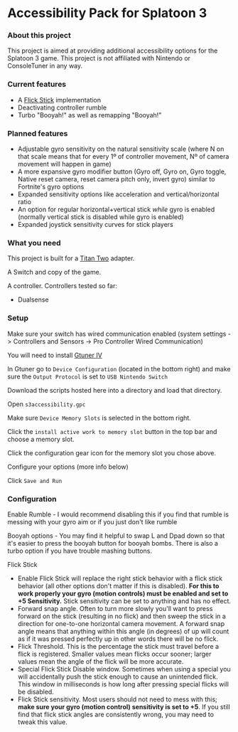 # Accessibility Pack for Splatoon 3

### About this project

This project is aimed at providing additional accessibility options for the Splatoon 3 game. This project is not affiliated with Nintendo or ConsoleTuner in any way.

### Current features

- A [Flick Stick](https://www.youtube.com/watch?v=C5L_Px3dFtE) implementation
- Deactivating controller rumble
- Turbo "Booyah!" as well as remapping "Booyah!"

### Planned features

- Adjustable gyro sensitivity on the natural sensitivity scale (where N on that scale means that for every 1º of controller movement, Nº of camera movement will happen in game)
- A more expansive gyro modifier button (Gyro off, Gyro on, Gyro toggle, Native reset camera, reset camera pitch only, invert gyro) similar to Fortnite's gyro options
- Expanded sensitivity options like acceleration and vertical/horizontal ratio
- An option for regular horizontal+vertical stick *while* gyro is enabled (normally vertical stick is disabled while gyro is enabled)
- Expanded joystick sensitivity curves for stick players

### What you need

This project is built for a [Titan Two](https://www.consoletuner.com/products/titan-two/) adapter.

A Switch and copy of the game.

A controller. Controllers tested so far:

- Dualsense

### Setup

Make sure your switch has wired communication enabled (system settings -> Controllers and Sensors -> Pro Controller Wired Communication)

You will need to install [Gtuner IV](https://www.consoletuner.com/titan-two-downloads/)

In Gtuner go to `Device Configuration` (located in the bottom right) and make sure the `Output Protocol` is set to `USB Nintendo Switch`

 Download the scripts hosted here into a directory and load that directory.

 Open `s3accessibility.gpc`

 Make sure `Device Memory Slots` is selected in the bottom right.

 Click the `install active work to memory slot` button in the top bar and choose a memory slot.

 Click the configuration gear icon for the memory slot you chose above.

 Configure your options (more info below)

 Click `Save and Run`


### Configuration

Enable Rumble - I would recommend disabling this if you find that rumble is messing with your gyro aim or if you just don't like rumble

Booyah options - You may find it helpful to swap L and Dpad down so that it's easier to press the booyah button for booyah bombs. There is also a turbo option if you have trouble mashing buttons.

Flick Stick
  - Enable Flick Stick will replace the right stick behavior with a flick stick behavior (all other options don't matter if this is disabled).
    **For this to work properly your gyro (motion controls) must be enabled and set to +5 Sensitivity.** Stick sensitivity can be set to anything and has no effect.
  - Forward snap angle. Often to turn more slowly you'll want to press forward on the stick (resulting in no flick) and then sweep the stick in a direction for one-to-one horizontal camera movement. A forward snap angle means that anything within this angle (in degrees) of up will count as if it was pressed perfectly up in other words there will be no flick.
  - Flick Threshold. This is the percentage the stick must travel before a flick is registered. Smaller values mean flicks occur sooner; larger values mean the angle of the flick will be more accurate.
  - Special Flick Stick Disable window. Sometimes when using a special you will accidentally push the stick enough to cause an unintended flick. This window in milliseconds is how long after pressing special flicks will be disabled.
  - Flick Stick sensitivity. Most users should not need to mess with this; **make sure your gyro (motion control) sensitivity is set to +5**. If you still find that flick stick angles are consistently wrong, you may need to tweak this value.

